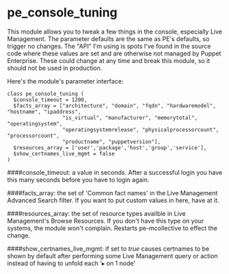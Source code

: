 pe_console_tuning
=================

This module allows you to tweak a few things in the console, especially Live Management.
The parameter defaults are the same as PE's defaults, so trigger no changes.
The "API" I'm using is spots I've found in the source code where these values are set and are otherwise not managed by Puppet Enterprise. These could change at any time and break this module, so it should not be used in production.

Here's the module's parameter interface:
```puppet
class pe_console_tuning (
  $console_timeout = 1200,
  $facts_array = ["architecture", "domain", "fqdn", "hardwaremodel", "hostname", "ipaddress",
                  "is_virtual", "manufacturer", "memorytotal", "operatingsystem",
                  "operatingsystemrelease", "physicalprocessorcount", "processorcount",
                  "productname", "puppetversion"],
  $resources_array = ['user','package','host','group','service'],
  $show_certnames_live_mgmt = false
)
```
####console_timeout:
a value in seconds. After a successful login you have this many seconds before you have to login again.

####facts_array:
the set of 'Common fact names' in the Live Management Advanced Search filter. If you want to put custom values in here, have at it.

####resources_array:
the set of resource types availble in Live Management's Browse Resources. If you don't have this type on your systems, the module won't complain. Restarts pe-mcollective to effect the change.

####show_certnames_live_mgmt:
if set to *true* causes certnames to be shown by default after performing some Live Management query or action instead of having to unfold each '▸ on 1 node'
